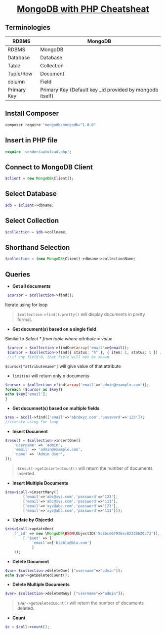 <h1 align="center"><a href="https://docs.mongodb.com/php-library/current/reference/">MongoDB with PHP Cheatsheat</a></h1>

## Terminologies
|<center>RDBMS</center> |<center>MongoDB</center>
|:------------- |:-------------
|RDBMS|MongoDB
|Database|Database
|Table	|Collection
|Tuple/Row	|Document
|column|	Field
|Primary Key	|Primary Key (Default key _id provided by mongodb itself)

## Install Composer

```sh
composer require "mongodb/mongodb=^1.0.0"
```

## Insert in PHP file
```php
require 'vendor/autoload.php';
```

## Connect to MongoDB Client
```php
$client = new MongoDB\Client();
```

## Select Database
```php
$db = $client->dbname;
```

## Select Collection
```php
$collection = $db->collname;
```
## Shorthand Selection
```php
$collection = (new MongoDB\Client)->dbname->collectionName;
```

## Queries
* <b> Get all documents </b>
```php
 $cursor = $collection->find();
```

Iterate using for loop

> ``$collection->find().pretty()`` will display documents in pretty format.

* <b> Get document(s) based on a single field </b><br>

Similar to <i>Select * from table where attribute = value</i>

```php
 $cursor = $collection->findOne(array('email'=>$email));
 $cursor = $collection->find({ status: "A" }, { item: 1, status: 1 }) //similar to Select item,status from table where status='A'
 //if any field:0, that field will not be shown
```
``$cursor["attributename"]`` will give value of that attribute</b> <br>

* ``limit(n)`` will return only n documents

```php
$cursor = $collection->find(array('email'=>'admin@example.com'));
foreach ($cursor as $key){
echo $key['email'];
}
```
* <b> Get documnet(s) based on multiple fields </b>
```php
$res = $coll->find(['email'=>'abc@xyz.com','password'=>'123']);
//iterate using for loop
```
* <b> Insert Document </b>
```php
$result = $collection->insertOne([
    'username' => 'admin',
    'email' => 'admin@example.com',
    'name' => 'Admin User',
]);
```
> ``$result->getInsertedCount()`` will return the number of documents inserted.

* <b> Insert Multiple Documents </b>
```php
$res=$coll->insertMany([
		['email'=>'abc@xyz.com','password'=>'123'],
		['email'=>'abc@xyz.com','password'=>'111'],
		['email'=>'xyz@abc.com','password'=>'123'],
		['email'=>'xyz@abc.com','password'=>'111']]);
```

* <b> Update by ObjectId </b>
```php
$res=$coll->updateOne(
	['_id' => new \MongoDB\BSON\ObjectID('5c8bcd07936ec82228620c73')],
        [ '$set' => [
          	'email'=>['blabla@bla.com']
          	]
	));
```

* <b> Delete Document </b>
```php
$var= $collection->deleteOne( ["username"=>"admin"]);
echo $var->getDeletedCount();
```

* <b>Delete Multiple Documents </b>
```php
$var= $collection->deleteMany( ["username"=>"admin"]);
```
> ``$var->getDeletedCount()`` will return the number of documents deleted.

* <b> Count </b>
```php
$c = $coll->count();
```
